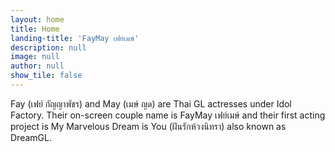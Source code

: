 ```yaml
---
layout: home
title: Home
landing-title: 'FayMay เฟย์เมษ์'
description: null
image: null
author: null
show_tile: false
---
```


Fay (เฟย์ กัญญาพัชร) and May (เมษ์ ญด) are Thai GL actresses under Idol Factory. Their on-screen couple name is FayMay เฟย์เมษ์ and their first acting project is My Marvelous Dream is You (ฝันรักห้วงนิทรา) also known as DreamGL.
